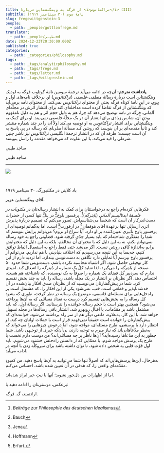 ```yaml
---
title: از فرگه به وینگنشتاین دربارهٔ <i>تراکتاتوس</i> (III)
subtitle: نامهٔ سوم (۳۰ سپتامبر ۱۹۱۹)
slug: fregewittgenstein-3
people:
  - path: _people/gottlonfrege.md
translator:
  - path: _people/طیبی.md
date: 2024-12-23T20:30:00.000Z
published: true
categories:
  - path: _categories/philosophy.md
tags:
  - path: _tags/analyticphilosophy.md
  - path: _tags/frege.md
  - path: _tags/letter.md
  - path: _tags/wittgenstein.md
---
```


**یادداشت مترجم:** آن‌چه در ادامه می‌آید ترجمهٔ سومین نامهٔ گوتلوب فرگه به لودیک ویتگنشتاین است دربارهٔ _رسالهٔ منطقی-فلسفی_ (_تراکتاتوس_) او. برخلاف نامه‌های [اول](https://jomhourifalsafe.com/magazine/fregewittgenstein-1/) و [دوم](https://jomhourifalsafe.com/magazine/fregewittgenstein-2/)، در این نامهٔ کوتاه فرگه بحثی از محتوای _تراکتاتوس_ نمی‌کند. از محتوای نامه برمی‌آید که ویتگنشتاین از فرگه تقاضا کرده است مداخله‌ای کند برای انتشار اثرش در مجلّه‌ای آلمانی. فرگه در نامه توضیح می‌دهد که چرا، هم به دلیل حجم اثر و هم به دلیل نامفهوم بودنِ آن، شانس زیادی برای انتشار آن در یک مجلّهٔ فلسفی نمی‌بیند. او برای کمک به ویتگنشتاین برای انتشار _تراکتاتوس_ به او توصیه می‌کند اولاً آن را در چند شماره منتشر کند و ثانیاً مقدمه‌ای بر آن بنویسد که روشن کند مسألهٔ اصلی‌ای که رساله در پی پاسخ به آن است چیست؛ طرفه آن که در انتشار ترجمهٔ انگلیسی _تراکتاتوس_‌ نیز ناشر چنین شرطی را قید می‌کند، با این تفاوت که می‌خواهد مقدمه را راسل بنویسد. 

ساجد طیبی

ساجد طیبی

-----------

![](https://assets.tina.io/b6b0cb5c-4b1b-43f4-9bea-8d6867c09320/Philosophers/Frege-Wittgenstein.jpg)

<br>
<p align="left">باد کلاینن در مکلنبورگ، ۳۰ سپتامبر ۱۹۱۹</p>


آقای ویتگنشتاین عزیز،

فکرهایی کرده‌ام راجع به درخواستتان برای کمک به انتشار رساله‌تان در _مکتوبات در فلسفهٔ ایدئالیسم آلمانی_ (_بایترگه_)[^1]. پرفسور باوخ[^2] در ینا[^3] تنها کسی از حضرات دست‌اندرکار آن است که شخصاً می‌شناسم‌اش. تصور می‌کنم که تصمیم دربارهٔ پذیرش اثری ارسالی تنها برعهدهٔ آقای هوفمان[^4] در ارفورت[^5] است، اما به‌گمانم توصیه‌‌ای از پرفسور باوخ تأثیری تعیین‌کننده بر او دارد. آیا سراغ او بروم؟ می‌توانم برایش بنویسم که شما را متفکّری شناخته‌ام که باید بسیار جدّی گرفته شود. قضاوتی راجع به خود رساله نمی‌توانم بکنم، نه به این دلیل که با محتوای آن مخالفم، بلکه به این دلیل که محتوایش برایم به‌اندازهٔ کافی روشن نیست. اگر می‌شد حتی فقط راجع به استعمال الفاظ توافق کنیم، چه‏‌بسا به این نتیجه می‌رسیدیم که اختلاف بنیادینی با هم نداریم. می‌توانم از پرفسور باوخ بپرسم آیا تمایلی دارد نگاهی به دست‌نویس بیندازد. اما تردید دارم از این کار توفیقی حاصل شود. اگر اشتباه محاسبه نکرده باشم، دست‌نویس شما حدود ۵۰ صفحه از _بایترگه_ را می‌‌گیرد، لذا شاید کلِّ یک شماره از _بایترگه_ را اشغال کند. امیدی ندارم که سردبیر کلِ فضای یک شماره را صرفاً به یک نویسنده، که ناشناخته هم هست، اختصاص دهد. اگر نظرتان بر انتشار در یک مجلّه باشد، رساله را باید به چند بخش تقسیم کرد. شما در پیش‌گفتارتان می‌نویسید که از نظرتان صدق افکار بیان‌شده در آن خدشه‌ناپذیر و قطعی است. خب، نمی‌شود یکی از این افکار را، که مشتمل است بر راه‌حل‌هایی برای مسئله‌ای فلسفی، موضوع یک رساله در نظر گرفت، طوری که بشود کل رساله را به بخش‌هایی تقسیم کرد درست به تعداد مسائلی که به آن‌ها پرداخته می‌شود؟ هم‏چنین بهتر است با حجم رساله خواننده را نترستانید. اگر رسالهٔ اول، که باید مشتمل باشد بر مقدّمات، با اقبال روبه‏رو شد، انتشار باقی رساله‌ها در مجله تسهیل خواهد شد. با این کار، به‌علاوه، مانعی دیگر هم از سر راه برداشته می‌شود. خواننده‌ای که پیش‌گفتارتان را خوانده است حقیقتاً نمی‌فهمد قرار است با جملات اولتان چه کند. او انتظار دارد با پرسشی، طرح مسئله‌ای، مواجه شود،‌ اما درعوض چیزهایی را می‌خواند که به‌‏نظر مدّعاهایی‌‏اند که نیاز مبرم به توجیه دارند، بی‌آن‌که خبری از توجیهی باشد. شما چطور به این مدّعاها رسیده‌اید؟ آن‌ها ناظر بر چه مسائلی‏‌اند؟ من دوست دارم نخست با طرح یک پرسش مواجه شوم، با معمّایی که از دانستن راه‌حلش خشنود می‌شویم. باید اول قوّت قلبی به شخص داده شود، تا توان داشته باشد برای سروکلّه زدن با آن‏چه در ادامه می‌آید.

به‌هرحال، این‌ها پرسش‌هایی‌‏اند که اصولاً تنها شما می‌توانید به آن‌ها پاسخ دهید. من کمبودِ مقدّمه‌ای واقعی را، که هدفی در آن تعیین شده باشد، احساس می‌کنم.

اما از اظهارات من دل‌خور نشوید؛ آن‏ها با نیتِ خیر ابراز شده‌اند.

برعکس، دوستی‌تان را ادامه دهید با:

ارادتمند،‌ گ. فرگه.

[^1]: _Beiträge zur Philosophie des deutschen Idealismus_
[^2]: Bauch
[^3]: Jena
[^4]: Hoffmann
[^5]: Erfurt.
